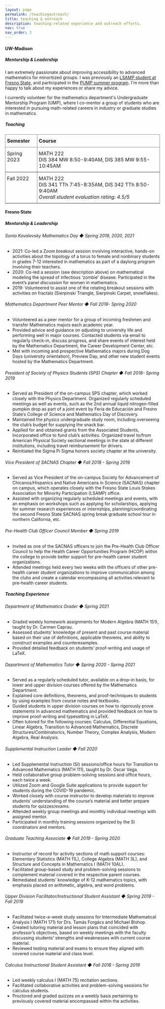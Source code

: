 ```yaml
---
layout: page
permalink: /teachingoutreach/
title: teaching & outreach
description: teaching-related experience and outreach efforts.
nav: true
nav_order: 3
---
```


#### UW-Madison

##### Mentorship & Leadership
I am extremely passionate about improving accessibility to advanced mathematics for minoritized groups. I was previously an [LSAMP student at Fresno State](https://csm.fresnostate.edu/lsamp/index.html), and participated in the [PUMP summer program](https://www.pump-math.org/summer-program/summer-2016-program). I'm more than happy to talk about my experiences or share my advice.

I currently volunteer for the mathematics department's Undergraduate Mentorship Program (UMP), where I co-mentor a group of students who are interested in pursuing math-related careers in industry or graduate studies in mathematics.

##### Teaching

<style type="text/css">
.tg  {border-collapse:collapse;border-spacing:0;}
.tg td{border-color:black;border-style:solid;border-width:1px;
  overflow:hidden;padding:10px 5px;word-break:normal;}
.tg th{border-color:black;border-style:solid;border-width:1px;
  font-weight:normal;overflow:hidden;padding:10px 5px;word-break:normal;}
.tg .tg-t55k{border-color:inherit;font-family:inherit;font-weight:bold;text-align:left;vertical-align:top}
.tg .tg-sxqf{border-color:inherit;font-family:inherit;text-align:left;vertical-align:top}
</style>
<table class="tg">
<thead>
  <tr>
    <th class="tg-t55k">Semester</th>
    <th class="tg-t55k">Course</th>
  </tr>
</thead>
<tbody>
  <tr>
    <td class="tg-sxqf">Spring 2023</td>
    <td class="tg-sxqf">MATH 222<br>DIS 384 MW 8:50-9:40AM, DIS 385 MW 9:55-10:45AM</td>
  </tr>
  <tr>
    <td class="tg-sxqf">Fall 2022</td>
    <td class="tg-sxqf">MATH 222<br>DIS 341 TTh 7:45-8:35AM, DIS 342 TTh 8:50-9:40AM<br><i>Overall student evaluation rating: 4.5/5</i></td>
  </tr>
</tbody>
</table>

<!-- ## Mentorship
 -->
<p> </p>

#### Fresno State

##### Mentorship & Leadership

###### Sonia Kovalevsky Mathematics Day ◆ Spring 2019, 2020, 2021
* 2021: Co-led a Zoom breakout session involving interactive, hands-on activities about the topology of a torus to female and nonbinary students in grades 7-12 interested in mathematics as part of a daylong program involving their teachers.
* 2020: Co-led a session (see description above) on mathematical modeling the spread of infectious ‘zombie’ disease. Participated in the event’s panel discussion for women in mathematics.
* 2019: Volunteered to assist one of the rotating breakout sessions with activities on fractals (Sierpinski Triangle, Sierpinski Carpet, snowflakes).

###### Mathematics Department Peer Mentor ◆ Fall 2016- Spring 2020
* Volunteered as a peer mentor for a group of incoming freshmen and transfer Mathematics majors each academic year.
* Provided advice and guidance on adjusting to university life and performing well in major courses. Contacted students via email to regularly check-in, discuss progress, and share events of interest held by the Mathematics Department, the Career Development Center, etc.
* Met with incoming and prospective Mathematics majors during Dog Days (university orientation), Preview Day, and other new student events hosted by the Mathematics Department.

###### President of Society of Physics Students (SPS) Chapter ◆ Fall 2018- Spring 2019
* Served as President of the on-campus SPS chapter, which worked closely with the Physics Department. Organized regularly scheduled meetings as well as events, such as the 2nd annual liquid nitrogen-filled pumpkin drop as part of a joint event by Feria de Educación and Fresno State’s College of Science and Mathematics Day of Discovery.
* Maintained the physics undergraduate study room, including overseeing the club’s budget for supplying the snack bar.
* Applied for and obtained grants from the Associated Students, Incorporated office to fund club’s activities. Organized travel to/from American Physical Society sectional meetings in the state at different institutions, including travel reimbursement for drivers.
* Reinitiated the Sigma Pi Sigma honors society chapter at the university.

###### Vice President of SACNAS Chapter ◆ Fall 2018 - Spring 2019
* Served as Vice President of the on-campus Society for Advancement of Chicanos/Hispanics and Native Americans in Science (SACNAS) chapter on campus, which operates closely with the Fresno State Louis Stokes Association for Minority Participation (LSAMP) office.
* Assisted with organizing regularly scheduled meetings and events, with an emphasis on workshops such as applying for scholarships, applying for summer research experiences or internships, planning/coordinating the second Fresno State SACNAS spring break graduate school tour in northern California, etc.

###### Pre-Health Club Officer Council Member ◆ Spring 2019
* Invited as one of the SACNAS officers to join the Pre-Health Club Officer Council to help the Health Career Opportunities Program (HCOP) within the college to provide better support for pre-health career student organizations.
* Attended meetings held every two weeks with the officers of other pre-health career student organizations to improve communication among the clubs and create a calendar encompassing all activities relevant to pre-health career students.

##### Teaching Experience

###### Department of Mathematics Grader ◆ Spring 2021
* Graded weekly homework assignments for Modern Algebra (MATH 151), taught by Dr. Carmen Caprau.
* Assessed students’ knowledge of present and past course material based on their use of definitions, applicable theorems, and ability to construct examples and counterexamples.
* Provided detailed feedback on students’ proof-writing and usage of LaTeX.

###### Department of Mathematics Tutor ◆ Spring 2020 - Spring 2021
* Served as a regularly scheduled tutor, available on a drop-in basis, for lower and upper division courses offered by the Mathematics Department.
* Explained core definitions, theorems, and proof-techniques to students by using examples from course notes and textbooks.
* Guided students in upper division courses on how to rigorously prove statements in advanced mathematics and provided feedback on how to improve proof-writing and typesetting in LaTeX.
* Often tutored for the following courses: Calculus, Differential Equations, Linear Algebra, Transition to Advanced Mathematics, Discrete Structures/Combinatorics, Number Theory, Complex Analysis, Modern Algebra, Real Analysis.

###### Supplemental Instruction Leader ◆ Fall 2020
* Led Supplemental Instruction (SI) sessions/office hours for Transition to Advanced Mathematics (MATH 111), taught by Dr. Oscar Vega.
* Held collaborative group problem-solving sessions and office hours, each twice a week.
* Utilized Zoom and Google Suite applications to provide support for students during the COVID-19 pandemic.
* Worked closely with course instructor to develop materials to improve students’ understanding of the course’s material and better prepare students for quizzes/exams.
* Attended weekly group meetings and monthly individual meetings with assigned mentor.
* Participated in monthly training sessions organized by the SI coordinators and mentors.

###### Graduate Teaching Associate ◆ Fall 2019 - Spring 2020
* Instructor of record for activity sections of math support courses: Elementary Statistics (MATH 11L), College Algebra (MATH 3L), and Structure and Concepts in Mathematics I (MATH 10AL).
* Facilitated group-based study and problem-solving sessions to complement material covered in the respective parent courses.
* Remediated students’ knowledge of K-12 mathematics topics, with emphasis placed on arithmetic, algebra, and word problems.

###### Upper Division Facilitator/Instructional Student Assistant ◆ Spring 2019 - Fall 2019
* Facilitated twice-a-week study sessions for Intermediate Mathematical Analysis I (MATH 171) for Drs. Tamás Forgács and Michael Bishop.
* Created tutoring material and lesson plans that coincided with professor’s objectives, based on weekly meetings with the faculty discussing students’ strengths and weaknesses with current course material.
* Reviewed testing material and exams to ensure they aligned with covered course material and class level.

###### Calculus Instructional Student Assistant ◆ Fall 2018 - Spring 2019
* Led weekly calculus I (MATH 75) recitation sections.
* Facilitated collaborative activities and problem-solving sessions for calculus students.
* Proctored and graded quizzes on a weekly basis pertaining to previously covered material encompassed within the activities.
